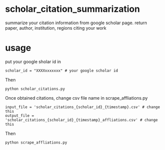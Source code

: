 # scholar_citation_summarization
summarize your citation information from google scholar page. return paper, author, institution, regions citing your work
# usage
put your google sholar id in 

    scholar_id = "XXXXxxxxxxx" # your google scholar id

Then

    python scholar_citations.py

Once obtained citations, change csv file name in scrape_affliations.py

    input_file = 'scholar_citations_{scholar_id}_{timestamp}.csv' # change this
    output_file = 'scholar_citations_{scholar_id}_{timestamp}_affliations.csv' # change this

Then

    python scrape_affliations.py
